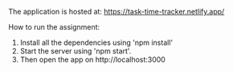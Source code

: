 The application is hosted at: https://task-time-tracker.netlify.app/

How to run the assignment:
1. Install all the dependencies using 'npm install'
2. Start the server using 'npm start'.
3. Then open the app on http://localhost:3000
